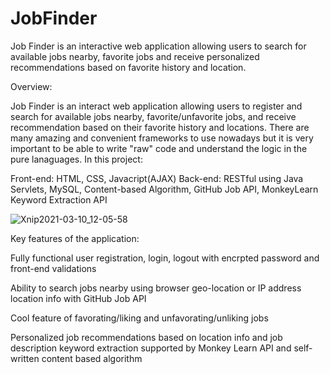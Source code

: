 # JobFinder
Job Finder is an interactive web application allowing users to search for available jobs nearby, favorite jobs and receive personalized recommendations based on favorite history and location.


Overview:

Job Finder is an interact web application allowing users to register and search for available jobs nearby, favorite/unfavorite jobs, and receive recommendation
based on their favorite history and locations. There are many amazing and convenient frameworks to use nowadays but it is very important to be able to write 
"raw" code and understand the logic in the pure lanaguages. In this project:

Front-end: HTML, CSS, Javacript(AJAX)
Back-end: RESTful using Java Servlets, MySQL, Content-based Algorithm, GitHub Job API, MonkeyLearn Keyword Extraction API


![Xnip2021-03-10_12-05-58](https://user-images.githubusercontent.com/67806550/110668391-430f7d00-8199-11eb-8341-f88e40eafb39.jpg)


Key features of the application:

Fully functional user registration, login, logout with encrpted password and front-end validations

Ability to search jobs nearby using browser geo-location or IP address location info with GitHub Job API

Cool feature of favorating/liking and unfavorating/unliking jobs

Personalized job recommendations based on location info and job description keyword extraction supported by Monkey Learn API and self-written content based algorithm
